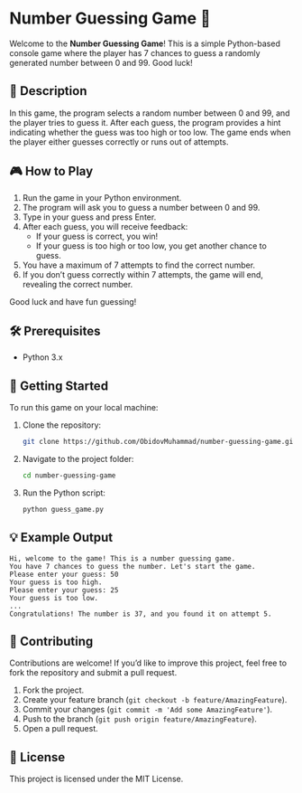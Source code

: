 
# Number Guessing Game 🎲

Welcome to the **Number Guessing Game**! This is a simple Python-based console game where the player has 7 chances to guess a randomly generated number between 0 and 99. Good luck!

## 📝 Description

In this game, the program selects a random number between 0 and 99, and the player tries to guess it. After each guess, the program provides a hint indicating whether the guess was too high or too low. The game ends when the player either guesses correctly or runs out of attempts.

## 🎮 How to Play

1. Run the game in your Python environment.
2. The program will ask you to guess a number between 0 and 99.
3. Type in your guess and press Enter.
4. After each guess, you will receive feedback:
   - If your guess is correct, you win!
   - If your guess is too high or too low, you get another chance to guess.
5. You have a maximum of 7 attempts to find the correct number.
6. If you don’t guess correctly within 7 attempts, the game will end, revealing the correct number.

Good luck and have fun guessing!

## 🛠 Prerequisites

- Python 3.x

## 🚀 Getting Started

To run this game on your local machine:

1. Clone the repository:
   ```bash
   git clone https://github.com/ObidovMuhammad/number-guessing-game.git
   ```

2. Navigate to the project folder:
   ```bash
   cd number-guessing-game
   ```

3. Run the Python script:
   ```bash
   python guess_game.py
   ```

## 💡 Example Output

```
Hi, welcome to the game! This is a number guessing game.
You have 7 chances to guess the number. Let's start the game.
Please enter your guess: 50
Your guess is too high.
Please enter your guess: 25
Your guess is too low.
...
Congratulations! The number is 37, and you found it on attempt 5.
```

## 🤝 Contributing

Contributions are welcome! If you’d like to improve this project, feel free to fork the repository and submit a pull request.

1. Fork the project.
2. Create your feature branch (`git checkout -b feature/AmazingFeature`).
3. Commit your changes (`git commit -m 'Add some AmazingFeature'`).
4. Push to the branch (`git push origin feature/AmazingFeature`).
5. Open a pull request.

## 📄 License

This project is licensed under the MIT License.



